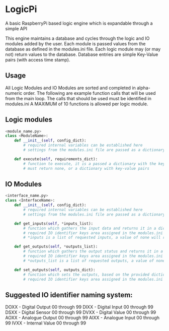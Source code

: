 # LogicPi
A basic RaspberryPi based logic engine which is expandable through a simple API

This engine maintains a database and cycles through the logic and IO modules added by the user. Each module is passed values from the database as defined in the modules.ini file. Each logic module may (or may not) return values to the database. Database entries are simple Key-Value pairs (with access time stamp). 

## Usage
All Logic Modules and IO Modules are sorted and completed in alpha-numeric order.
The following are example function calls that will be used from the main loop.
The calls that should be used must be identified in modules.ini
A MAXIMUM of 10 functions is allowed per logic module.

## Logic modules
```python
<module_name.py>
class <ModuleName>:
    def __init__(self, config_dict):
        # required internal variables can be established here
        # settings from the modules.ini file are passed as a dictionary

    def execute(self, requirements_dict):
        # function to execute, it is a passed a dictionary with the key-value pairs based on modules.ini values
        # must return none, or a dictionary with key-value pairs
```

## IO Modules
```python
<interface_name.py>
class <InterfaceName>:
    def __init__(self, config_dict):
        # required internal variables can be established here
        # settings from the modules.ini file are passed as a dictionary

    def get_inputs(self, *inputs_list):
        # function which gathers the input data and returns it in a dictionary form
        # required IO identifier keys area assigned in the modules.ini file
        # *inputs is a list of requested inputs, a value of none will return all inputs available

    def get_outputs(self, *outputs_list):
        # function which gathers the output status and returns it in a dictionary form
        # required IO identifier keys area assigned in the modules.ini file
        # *outputs_list is a list of requested outputs, a value of none will return all outputs available

    def set_outputs(self, outputs_dict):
        # function which sets the outputs, based on the provided dictionary
        # required IO identifier keys area assigned in the modules.ini file
```

## Suggested IO identifier naming system:
DOXX - Digital  Output  00 through 99
DIXX - Digital  Input   00 through 99
DSXX - Digital  Sensor  00 through 99
DVXX - Digital  Value   00 through 99
AOXX - Analogue Output  00 through 99
AIXX - Analogue Input   00 through 99
IVXX - Internal Value   00 through 99
